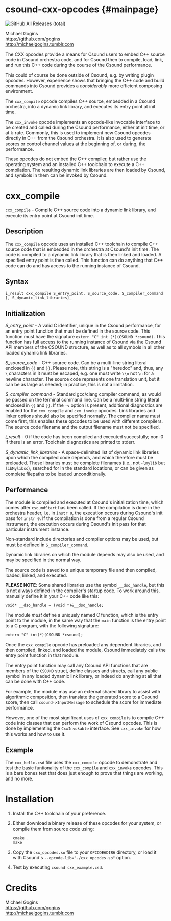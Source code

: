 csound-cxx-opcodes                         {#mainpage}
==================
![GitHub All Releases (total)](https://img.shields.io/github/downloads/gogins/clang-opcodes/total.svg)<br>

Michael Gogins<br>
https://github.com/gogins<br>
http://michaelgogins.tumblr.com

The CXX opcodes provide a means for Csound users to embed C++ source code 
in Csound orchestra code, and for Csound then to compile, load, link, and run 
this C++ code during the course of the Csound performance.

This could of course be done outside of Csound, e.g. by writing plugin 
opcodes. However, experience shows that bringing the C++ code and build 
commands into Csound provides a _considerably_ more efficient composing 
environment.

The `cxx_compile` opcode compiles C++ source, embedded in a Csound 
orchestra, into a dynamic link library, and executes its entry point at init 
time.

The `cxx_invoke` opcode implements an opcode-like invocable interface to be 
created and called during the Csound performance, either at init time, or 
at k-rate. Commonly, this is used to implement new Csound opcodes directly in 
C++ from the Csound orchestra. It is also used to generate scores or control 
channel values at the beginning of, or during, the performance.

These opcodes do not embed the C++ compiler, but rather use the operating 
system and an installed C++ toolchain to execute a C++ compilation. The 
resulting dynamic link libraries are then loaded by Csound, and symbols in them 
can be invoked by Csound.

# cxx_compile

`cxx_compile` - Compile C++ source code into a dynamic link library, and 
execute its entry point at Csound init time. 

## Description

The `cxx_compile` opcode uses an installed C++ toolchain to compile C++ source 
code that is embedded in the orchestra at Csound's init time. The code is 
compiled to a dynamic link library that is then linked and loaded. A specified 
entry point is then called. This function can do anything that C++ code can do 
and has access to the running instance of Csound.

## Syntax
```
i_result cxx_compile S_entry_point, S_source_code, S_compiler_command [, S_dynamic_link_libraries]_
```
## Initialization

*S_entry_point* - A valid C identifier, unique in the Csound performance, 
for an entry point function that must be defined in the source code. This 
function must have the signature `extern "C" int (*)(CSOUND *csound)`. This 
function has full access to the running instance of Csound via the Csound API 
members of the CSOUND structure, as well as to all symbols in all other loaded 
dynamic link libraries.

*S_source_code* - C++ source code. Can be a multi-line string literal 
enclosed in `{{` and `}}`. Please note, this string is a "heredoc" and, thus, 
any `\` characters in it must be escaped, e.g. one must write `\\n` not `\n` 
for a newline character. The source code represents one translation unit, but 
it can be as large as needed; in practice, this is not a limitation.

*S_compiler_command* - Standard gcc/clang compiler command, as would be passed 
on the terminal command line. Can be a multi-line string literal enclosed in 
`{{` and `}}`. If the `-v` option is present, additional diagnostics are 
enabled for the `cxx_compile` and `cxx_invoke` opcodes. Link libraries and 
linker options should also be specified normally. The compiler name must come 
first, this enables these opcodes to be used with different compilers. The 
source code filename and the output filename must not be specified.

*i_result* - 0 if the code has been compiled and executed succesfully; 
non-0 if there is an error. Toolchain diagnostics are printed to stderr.

*S_dynamic_link_libraries* - A space-delimited list of dynamic link libraries 
upon which the compiled code depends, and which therefore must be preloaded. 
These libraries must be complete filenames (i.e., not `-lmylib` but 
`libMylibso`), searched for in the standard locations, or can be given as 
complete filepaths to be loaded unconditionally.

## Performance

The module is compiled and executed at Csound's initialization time, which 
comes after `csoundStart` has been called. If the compilation is done in the 
orchestra header, i.e. in `instr 0`, the execution occurs during Csound's 
init pass for `instr 0`. If the compilation is done from a regular Csound 
instrument, the execution occurs during Csound's init pass for that particular 
instrument instance.

Non-standard include directories and compiler options may be used, but must be 
defined in `S_compiler_command`.

Dynamic link libraries on which the module depends may also be used, and may 
be specified in the normal way.

The source code is saved to a unique temporary file and then compiled, loaded, 
linked, and executed.

__**PLEASE NOTE**__: Some shared libraries use the symbol `__dso_handle`, but 
this is not always defined in the compiler's startup code. To work around this, 
manually define it in your C++ code like this:
```
void* __dso_handle = (void *)&__dso_handle;
```
The module _must_ define a uniquely named C function, which is the entry point 
to the module, in the same way that the `main` function is the entry point to 
a C program, with the following signature:
```
extern "C" int(*)(CSOUND *csound);
```
Once the `cxx_compile` opcode has preloaded any dependent libraries, and then 
compiled, linked, and loaded the module, Csound immediately calls the entry
point function in that module. 

The entry point function may call any Csound API functions that are members of 
the `CSOUND` struct, define classes and structs, call any public symbol in any 
loaded dynamic link library, or indeed do anything at all that can be done 
with C++ code.

For example, the module may use an external shared library to assist with 
algorithmic composition, then translate the generated score to a Csound score, 
then call `csound->InputMessage` to schedule the score for immediate 
performance.

However, one of the most significant uses of `cxx_compile` is to compile C++
code into classes that can perform the work of Csound opcodes. This is 
done by implementing the `CxxInvokable` interface. See `cxx_invoke` for how 
this works and how to use it.

## Example

The `cxx_hello.csd` file uses the `cxx_compile` opcode to demonstrate and 
test the basic funtionality of the `cxx_compile` and `cxx_invoke` opcodes. 
This is a bare bones test that does just enough to prove that things are 
working, and no more.

# Installation

1. Install the C++ toolchain of your preference.

2. Either download a binary release of these opcodes for your system, or 
   compile them from source code using:
   ```
   cmake .
   make
   ```
   
3. Copy the `cxx_opcodes.so` file to your `OPCODE6DIR6` directory, or load 
   it with Csound's `--opcode-lib="./cxx_opcodes.so"` option.
   
4. Test by executing `csound cxx_example.csd`. 

# Credits

Michael Gogins<br>
https://github.com/gogins<br>
http://michaelgogins.tumblr.com
